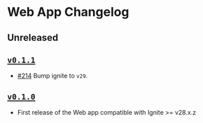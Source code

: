 # Web App Changelog

## Unreleased

## [`v0.1.1`](https://github.com/ignite/apps/releases/tag/web/v0.1.1)

* [#214](https://github.com/ignite/apps/pull/214) Bump ignite to `v29`.

## [`v0.1.0`](https://github.com/ignite/apps/releases/tag/web/v0.1.0)

* First release of the Web app compatible with Ignite >= v28.x.z
